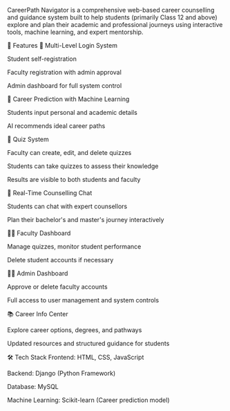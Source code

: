 CareerPath Navigator is a comprehensive web-based career counselling and guidance system built to help students (primarily Class 12 and above) explore and plan their academic and professional journeys using interactive tools, machine learning, and expert mentorship.

🚀 Features
🔐 Multi-Level Login System

Student self-registration

Faculty registration with admin approval

Admin dashboard for full system control

🧠 Career Prediction with Machine Learning

Students input personal and academic details

AI recommends ideal career paths

🧪 Quiz System

Faculty can create, edit, and delete quizzes

Students can take quizzes to assess their knowledge

Results are visible to both students and faculty

💬 Real-Time Counselling Chat

Students can chat with expert counsellors

Plan their bachelor's and master's journey interactively

👨‍🏫 Faculty Dashboard

Manage quizzes, monitor student performance

Delete student accounts if necessary

👨‍💼 Admin Dashboard

Approve or delete faculty accounts

Full access to user management and system controls

📚 Career Info Center

Explore career options, degrees, and pathways

Updated resources and structured guidance for students

🛠️ Tech Stack
Frontend: HTML, CSS, JavaScript

Backend: Django (Python Framework)

Database: MySQL

Machine Learning: Scikit-learn (Career prediction model)
